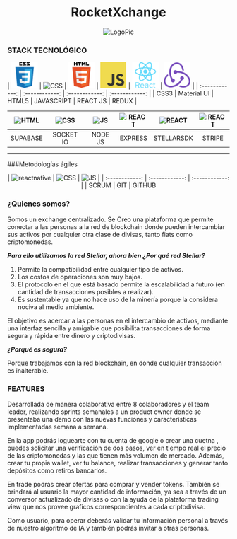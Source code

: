 
<h1 align='center'> RocketXchange</h1>
  <p align='center'>
  <img alt='LogoPic' src='https://github.com/andresf2448/Exchange-ProyectoFinal/blob/main/client/rocketXchange-logos/rocketXchange-logos_white.png'   width='200px' height='200px' />
</p>

### STACK TECNOLÓGICO

  
  
| <img src="https://raw.githubusercontent.com/devicons/devicon/master/icons/css3/css3-original-wordmark.svg" width="60" alt="HTML"> | <img src="https://external-content.duckduckgo.com/iu/?u=https%3A%2F%2Ftse1.mm.bing.net%2Fth%3Fid%3DOIP._mdpsmNUZ05vQb-q09t3jAHaDc%26pid%3DApi&f=1" width="60" alt="CSS"> | <img src="https://raw.githubusercontent.com/devicons/devicon/master/icons/html5/html5-original-wordmark.svg" width="60" alt="JS"> | <img src="https://raw.githubusercontent.com/devicons/devicon/master/icons/javascript/javascript-original.svg" width="60" alt="REACT"> | <img src="https://raw.githubusercontent.com/devicons/devicon/master/icons/react/react-original-wordmark.svg" width="60" alt="REACT"> | <img src="https://raw.githubusercontent.com/devicons/devicon/master/icons/redux/redux-original.svg" width="60" alt="REACT"> |
| :------------: | :------------: | :------------: | :------------: | 
| CSS3  | Material UI | HTML5  | JAVASCRIPT | REACT JS  | REDUX |

  
| <img src="https://external-content.duckduckgo.com/iu/?u=https%3A%2F%2Fbookface-images.s3.amazonaws.com%2Flogos%2F08f3d41684b91f7d68810459b2356ecb4819c382.png&f=1&nofb=1" width="60" alt="HTML"> | <img src="https://external-content.duckduckgo.com/iu/?u=https%3A%2F%2Fdc722jrlp2zu8.cloudfront.net%2Fmedia%2Fcache%2F6e%2Fd2%2F6ed2408abf9bd0038b587018a116879d.jpg&f=1&nofb=1" width="60" alt="CSS"> | <img src="https://external-content.duckduckgo.com/iu/?u=https%3A%2F%2Fupload.wikimedia.org%2Fwikipedia%2Fcommons%2Fthumb%2F7%2F7e%2FNode.js_logo_2015.svg%2F1280px-Node.js_logo_2015.svg.png&f=1&nofb=1" width="60" alt="JS">  | <img src="https://external-content.duckduckgo.com/iu/?u=https%3A%2F%2Fdevtechnosys.com%2Finsights%2Fwp-content%2Fuploads%2F2019%2F06%2Fexpress-js-logo.png&f=1&nofb=1" width="60" alt="REACT"> | <img src="https://external-content.duckduckgo.com/iu/?u=https%3A%2F%2Ftse1.mm.bing.net%2Fth%3Fid%3DOIP.0cAb1l3kFA_NSVB-ymRbiwHaD4%26pid%3DApi&f=1" width="60" alt="REACT"> | <img src="https://external-content.duckduckgo.com/iu/?u=https%3A%2F%2Ftse3.mm.bing.net%2Fth%3Fid%3DOIP.CQhXKdDR1iHp1Jx0OiNYYwHaDh%26pid%3DApi&f=1" width="60" alt="REACT"> |
| :------------: | :------------: | :------------: | :------------: | :------------: | :------------: |
| SUPABASE  | SOCKET IO | NODE JS  | EXPRESS | STELLARSDK | STRIPE |
  

 
********

###Metodologías ágiles 

<p align="center">
| <img src="https://external-content.duckduckgo.com/iu/?u=https%3A%2F%2Ftse4.mm.bing.net%2Fth%3Fid%3DOIP.qfvz00Bka2XQNEpaRGCJ5AHaDj%26pid%3DApi&f=1" alt="reactnative" width="60" alt="HTML"> | <img src="https://external-content.duckduckgo.com/iu/?u=https%3A%2F%2Ftse4.mm.bing.net%2Fth%3Fid%3DOIP.hYwqXatKhyC8TULANrK1CQAAAA%26pid%3DApi&f=1" width="70" alt="CSS"> | <img src="https://external-content.duckduckgo.com/iu/?u=https%3A%2F%2Ftse1.mm.bing.net%2Fth%3Fid%3DOIP.T41aAOhgX-pnfJ8uPE9pcgHaGs%26pid%3DApi&f=1" width="60" alt="JS">  | 
| :------------: | :------------: | :------------: | 
| SCRUM  | GIT | GITHUB

</p>

### ¿Quienes somos?

Somos un exchange centralizado. Se Creo una plataforma que permite conectar a las personas a la red de blockchain donde pueden intercambiar sus activos por cualquier otra clase de divisas, tanto fiats como criptomonedas. 


 ***Para ello utilizamos la red Stellar, ahora bien ¿Por qué red Stellar?***


<ol>
  <li>Permite la compatibilidad entre cualquier tipo de activos.</li>
  <li>Los costos de operaciones son muy bajos.</li>
  <li>El protocolo en el que está basado permite la escalabilidad a futuro (en cantidad de transacciones posibles a realizar).</li>
  <li>Es sustentable ya que no hace uso de la minería porque la considera nociva al medio ambiente.</li>
</ol>

El objetivo es acercar a las personas en el intercambio de activos, mediante una interfaz sencilla y amigable que posibilita transacciones de forma segura y rápida entre dinero y criptodivisas.

***¿Porqué es segura?***

Porque trabajamos con la red blockchain, en donde cualquier transacción es inalterable.


### FEATURES
Desarrollada de manera colaborativa entre 8 colaboradores y el team leader, realizando sprints semanales a un product owner donde se presentaba una demo con las nuevas funciones y características implementadas semana a semana. 

En la app podrás loguearte con tu cuenta de google o crear una cuetna , puedes solicitar una verificación de dos pasos, ver en tiempo real el precio de las criptomonedas y las que tienen más volumen de mercado. Además, crear tu propia wallet, ver tu balance, realizar transacciones y generar tanto depósitos como retiros bancarios.

En trade podrás crear ofertas para comprar y vender tokens. También se brindará al usuario la mayor cantidad de información, ya sea a través de un conversor actualizado de divisas o con la ayuda de la plataforma trading view que nos provee graficos correspondientes a cada criptodivisa.

Como usuario, para operar deberás validar tu información personal a través de nuestro algoritmo de IA y también podrás invitar a otras personas.
